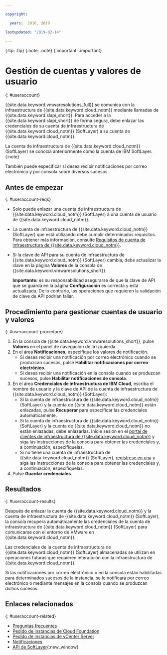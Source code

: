 ```yaml
---

copyright:

  years:  2016, 2019

lastupdated: "2019-02-14"

---
```


{:tip: .tip}
{:note: .note}
{:important: .important}

# Gestión de cuentas y valores de usuario
{: #useraccount}

{{site.data.keyword.vmwaresolutions_full}} se comunica con la infraestructura de {{site.data.keyword.cloud_notm}} mediante llamadas de {{site.data.keyword.slapi_short}}. Para acceder a la {{site.data.keyword.slapi_short}} de forma segura, debe enlazar las credenciales de su cuenta de infraestructura de {{site.data.keyword.cloud_notm}} (SoftLayer) a su cuenta de {{site.data.keyword.cloud_notm}}.

La cuenta de infraestructura de {{site.data.keyword.cloud_notm}} (SoftLayer) se conocía anteriormente como la cuenta de IBM SoftLayer.
{:note}

También puede especificar si desea recibir notificaciones por correo electrónico y por consola sobre diversos sucesos.

## Antes de empezar
{: #useraccount-reqs}

* Solo puede enlazar una cuenta de infraestructura de {{site.data.keyword.cloud_notm}} (SoftLayer) a una cuenta de usuario de {{site.data.keyword.cloud_notm}}.
* La cuenta de infraestructura de {{site.data.keyword.cloud_notm}} (SoftLayer) que está utilizando debe cumplir determinados requisitos. Para obtener más información, consulte [Requisitos de cuenta de infraestructura de {{site.data.keyword.cloud_notm}}](/docs/services/vmwaresolutions/vmonic?topic=vmware-solutions-slaccountrequirement).
* Si la clave de API para su cuenta de infraestructura de {{site.data.keyword.cloud_notm}} (SoftLayer) cambia, debe actualizar la clave en la página **Valores** de la consola de {{site.data.keyword.vmwaresolutions_short}}.

   **Importante:** es su responsabilidad asegurarse de que la clave de API que se guarda en la página **Configuración** es correcta y está actualizada. De lo contrario, las operaciones que requieren la validación de clave de API podrían fallar.

## Procedimiento para gestionar cuentas de usuario y valores
{: #useraccount-procedure}

1. En la consola de {{site.data.keyword.vmwaresolutions_short}}, pulse **Valores** en el panel de navegación de la izquierda.
2. En el área **Notificaciones**, especifique los valores de notificación.
   * Si desea recibir una notificación por correo electrónico cuando se produzcan sucesos, pulse **Habilitar notificaciones por correo electrónico**.
   * Si desea recibir una notificación en la consola cuando se produzcan sucesos, pulse **Habilitar notificaciones de consola**.
3. En el área **Credenciales de infraestructura de IBM Cloud**, escriba el nombre de usuario y la clave de API de la cuenta de infraestructura de {{site.data.keyword.cloud_notm}} (SoftLayer):
   * Si la cuenta de infraestructura de {{site.data.keyword.cloud_notm}} (SoftLayer) y la cuenta de {{site.data.keyword.cloud_notm}} están enlazadas, pulse **Recuperar** para especificar las credenciales automáticamente.
   * Si la cuenta de infraestructura de {{site.data.keyword.cloud_notm}} (SoftLayer) y la cuenta de {{site.data.keyword.cloud_notm}} no están enlazadas, debe enlazarlas. Inicie sesión en el [portal de clientes de infraestructura de {{site.data.keyword.cloud_notm}}](https://control.softlayer.com/) y siga las instrucciones de la consola para obtener las credenciales y, a continuación, especifíquelas.
   * Si no tiene una cuenta de infraestructura de {{site.data.keyword.cloud_notm}} (SoftLayer), [regístrese en una](/docs/services/vmwaresolutions/vmonic?topic=vmware-solutions-signing_softlayer_account) y siga las instrucciones de la consola para obtener las credenciales y, a continuación, especifíquelas.
4. Pulse **Guardar credenciales**.

## Resultados
{: #useraccount-results}

Después de enlazar la cuenta de {{site.data.keyword.cloud_notm}} y la cuenta de infraestructura de {{site.data.keyword.cloud_notm}} (SoftLayer), la consola recupera automáticamente las credenciales de la cuenta de infraestructura de {{site.data.keyword.cloud_notm}} (SoftLayer) para comunicarse con el entorno de VMware en {{site.data.keyword.cloud_notm}}.

Las credenciales de la cuenta de infraestructura de {{site.data.keyword.cloud_notm}} (SoftLayer) almacenadas se utilizan en operaciones futuras que requieren interacción con la infraestructura de {{site.data.keyword.cloud_notm}}.

Si las notificaciones por correo electrónico o en la consola están habilitadas para determinados sucesos de la instancia, se le notificará por correo electrónico o mediante mensajes en la consola cuando se produzcan dichos sucesos.

## Enlaces relacionados
{: #useraccount-related}

* [Preguntas frecuentes](/docs/services/vmwaresolutions/vmonic?topic=vmware-solutions-faq)
* [Pedido de instancias de Cloud Foundation](/docs/services/vmwaresolutions/sddc?topic=vmware-solutions-sd_orderinginstance)
* [Pedido de instancias de vCenter Server](/docs/services/vmwaresolutions/vcenter?topic=vmware-solutions-vc_orderinginstance)
* [Notificaciones](/docs/services/vmwaresolutions/vmonic?topic=vmware-solutions-notifications)
* [API de SoftLayer](/docs/customer-portal?topic=customer-portal-customerportal_api){:new_window}
